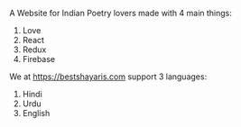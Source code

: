 A Website for Indian Poetry lovers made with 4 main things:

1. Love
2. React
3. Redux
4. Firebase

We at https://bestshayaris.com support 3 languages:
1. Hindi
2. Urdu
3. English
